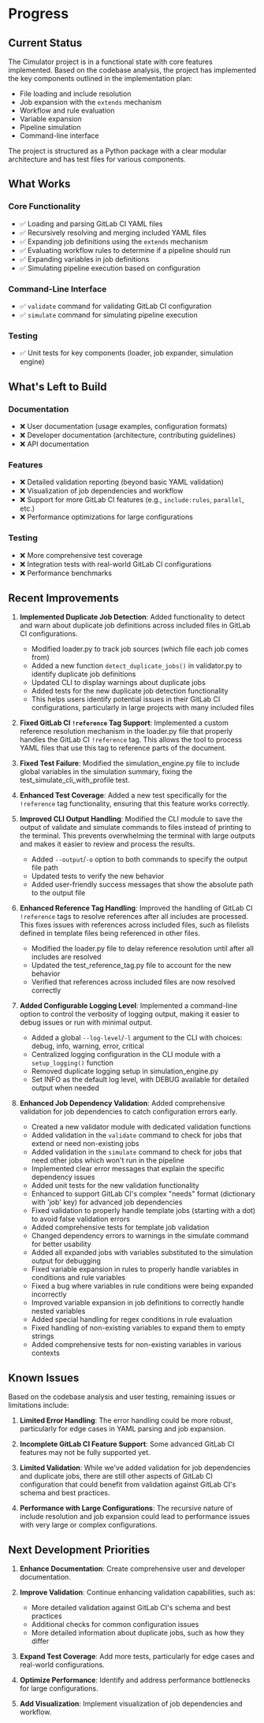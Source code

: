 # Progress

## Current Status
The Cimulator project is in a functional state with core features implemented. Based on the codebase analysis, the project has implemented the key components outlined in the implementation plan:

- File loading and include resolution
- Job expansion with the `extends` mechanism
- Workflow and rule evaluation
- Variable expansion
- Pipeline simulation
- Command-line interface

The project is structured as a Python package with a clear modular architecture and has test files for various components.

## What Works

### Core Functionality
- ✅ Loading and parsing GitLab CI YAML files
- ✅ Recursively resolving and merging included YAML files
- ✅ Expanding job definitions using the `extends` mechanism
- ✅ Evaluating workflow rules to determine if a pipeline should run
- ✅ Expanding variables in job definitions
- ✅ Simulating pipeline execution based on configuration

### Command-Line Interface
- ✅ `validate` command for validating GitLab CI configuration
- ✅ `simulate` command for simulating pipeline execution

### Testing
- ✅ Unit tests for key components (loader, job expander, simulation engine)

## What's Left to Build

### Documentation
- ❌ User documentation (usage examples, configuration formats)
- ❌ Developer documentation (architecture, contributing guidelines)
- ❌ API documentation

### Features
- ❌ Detailed validation reporting (beyond basic YAML validation)
- ❌ Visualization of job dependencies and workflow
- ❌ Support for more GitLab CI features (e.g., `include:rules`, `parallel`, etc.)
- ❌ Performance optimizations for large configurations

### Testing
- ❌ More comprehensive test coverage
- ❌ Integration tests with real-world GitLab CI configurations
- ❌ Performance benchmarks

## Recent Improvements

1. **Implemented Duplicate Job Detection**: Added functionality to detect and warn about duplicate job definitions across included files in GitLab CI configurations.
   - Modified loader.py to track job sources (which file each job comes from)
   - Added a new function `detect_duplicate_jobs()` in validator.py to identify duplicate job definitions
   - Updated CLI to display warnings about duplicate jobs
   - Added tests for the new duplicate job detection functionality
   - This helps users identify potential issues in their GitLab CI configurations, particularly in large projects with many included files

2. **Fixed GitLab CI `!reference` Tag Support**: Implemented a custom reference resolution mechanism in the loader.py file that properly handles the GitLab CI `!reference` tag. This allows the tool to process YAML files that use this tag to reference parts of the document.

3. **Fixed Test Failure**: Modified the simulation_engine.py file to include global variables in the simulation summary, fixing the test_simulate_cli_with_profile test.

4. **Enhanced Test Coverage**: Added a new test specifically for the `!reference` tag functionality, ensuring that this feature works correctly.

4. **Improved CLI Output Handling**: Modified the CLI module to save the output of validate and simulate commands to files instead of printing to the terminal. This prevents overwhelming the terminal with large outputs and makes it easier to review and process the results.
   - Added `--output`/`-o` option to both commands to specify the output file path
   - Updated tests to verify the new behavior
   - Added user-friendly success messages that show the absolute path to the output file

5. **Enhanced Reference Tag Handling**: Improved the handling of GitLab CI `!reference` tags to resolve references after all includes are processed. This fixes issues with references across included files, such as filelists defined in template files being referenced in other files.
   - Modified the loader.py file to delay reference resolution until after all includes are resolved
   - Updated the test_reference_tag.py file to account for the new behavior
   - Verified that references across included files are now resolved correctly

6. **Added Configurable Logging Level**: Implemented a command-line option to control the verbosity of logging output, making it easier to debug issues or run with minimal output.
   - Added a global `--log-level`/`-l` argument to the CLI with choices: debug, info, warning, error, critical
   - Centralized logging configuration in the CLI module with a `setup_logging()` function
   - Removed duplicate logging setup in simulation_engine.py
   - Set INFO as the default log level, with DEBUG available for detailed output when needed

7. **Enhanced Job Dependency Validation**: Added comprehensive validation for job dependencies to catch configuration errors early.
   - Created a new validator module with dedicated validation functions
   - Added validation in the `validate` command to check for jobs that extend or need non-existing jobs
   - Added validation in the `simulate` command to check for jobs that need other jobs which won't run in the pipeline
   - Implemented clear error messages that explain the specific dependency issues
   - Added unit tests for the new validation functionality
   - Enhanced to support GitLab CI's complex "needs" format (dictionary with 'job' key) for advanced job dependencies
   - Fixed validation to properly handle template jobs (starting with a dot) to avoid false validation errors
   - Added comprehensive tests for template job validation
   - Changed dependency errors to warnings in the simulate command for better usability
   - Added all expanded jobs with variables substituted to the simulation output for debugging
   - Fixed variable expansion in rules to properly handle variables in conditions and rule variables
   - Fixed a bug where variables in rule conditions were being expanded incorrectly
   - Improved variable expansion in job definitions to correctly handle nested variables
   - Added special handling for regex conditions in rule evaluation
   - Fixed handling of non-existing variables to expand them to empty strings
   - Added comprehensive tests for non-existing variables in various contexts

## Known Issues

Based on the codebase analysis and user testing, remaining issues or limitations include:

1. **Limited Error Handling**: The error handling could be more robust, particularly for edge cases in YAML parsing and job expansion.

2. **Incomplete GitLab CI Feature Support**: Some advanced GitLab CI features may not be fully supported yet.

3. **Limited Validation**: While we've added validation for job dependencies and duplicate jobs, there are still other aspects of GitLab CI configuration that could benefit from validation against GitLab CI's schema and best practices.

4. **Performance with Large Configurations**: The recursive nature of include resolution and job expansion could lead to performance issues with very large or complex configurations.

## Next Development Priorities

1. **Enhance Documentation**: Create comprehensive user and developer documentation.

2. **Improve Validation**: Continue enhancing validation capabilities, such as:
   - More detailed validation against GitLab CI's schema and best practices
   - Additional checks for common configuration issues
   - More detailed information about duplicate jobs, such as how they differ

3. **Expand Test Coverage**: Add more tests, particularly for edge cases and real-world configurations.

4. **Optimize Performance**: Identify and address performance bottlenecks for large configurations.

5. **Add Visualization**: Implement visualization of job dependencies and workflow.
